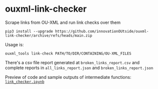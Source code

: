 # ouxml-link-checker
Scrape links from OU-XML and run link checks over them 

`pip3 install --upgrade https://github.com/innovationOUtside/ouxml-link-checker/archive/refs/heads/main.zip`



Usage is:

`ouxml_tools link-check PATH/TO/DIR/CONTAINING/OU-XML_FILES`

There's a csv file report generated at `broken_links_report.csv` and complete reports in `all_links_report.json` and `broken_links_report.json`

Preview of code and sample outputs of intermediate functions: [`link_checker.ipynb`](https://github.com/innovationOUtside/ouxml-link-checker/blob/main/link_checker.ipynb)

 
